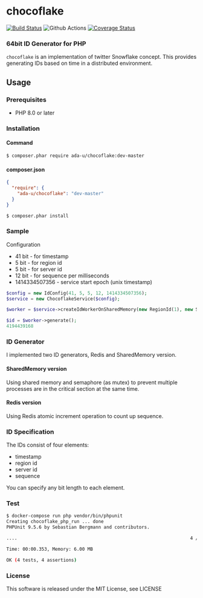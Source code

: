 # chocoflake

[![Build Status](https://travis-ci.org/ada-u/chocoflake.svg?branch=master)](https://travis-ci.org/ada-u/chocoflake)
![Github Actions](https://github.com/ada-u/chocoflake/actions/workflows/php.yml/badge.svg?branch=master)
[![Coverage Status](https://img.shields.io/coveralls/ada-u/chocoflake.svg)](https://coveralls.io/r/ada-u/chocoflake?branch=master)

### 64bit ID Generator for PHP

`chocoflake` is an implementation of twitter Snowflake concept. This provides generating IDs based on time in a distributed environment.

## Usage

### Prerequisites

 - PHP 8.0 or later

### Installation

#### Command

```sh
$ composer.phar require ada-u/chocoflake:dev-master
```

#### composer.json

```json
{
  "require": {
    "ada-u/chocoflake": "dev-master"
  }
}
```

```sh
$ composer.phar install
```

### Sample

Configuration

 - 41 bit        - for timestamp
 - 5  bit        - for region id
 - 5  bit        - for server id
 - 12 bit        - for sequence per milliseconds
 - 1414334507356 - service start epoch (unix timestamp)


```php
$config = new IdConfig(41, 5, 5, 12, 1414334507356);
$service = new ChocoflakeService($config);

$worker = $service->createIdWorkerOnSharedMemory(new RegionId(1), new ServerId(1));

$id = $worker->generate();
4194439168
```

### ID Generator

I implemented two ID generators, Redis and SharedMemory version.


#### SharedMemory version

Using shared memory and semaphore (as mutex) to prevent multiple processes are in the critical section at the same time.


#### Redis version

Using Redis atomic increment operation to count up sequence.


### ID Specification

The IDs consist of four elements:

 - timestamp
 - region id
 - server id
 - sequence

You can specify any bit length to each element.

### Test

```bash
$ docker-compose run php vendor/bin/phpunit
Creating chocoflake_php_run ... done
PHPUnit 9.5.6 by Sebastian Bergmann and contributors.

....                                                                4 / 4 (100%)

Time: 00:00.353, Memory: 6.00 MB

OK (4 tests, 4 assertions)
```


### License
This software is released under the MIT License, see LICENSE
